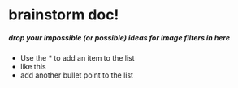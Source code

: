 # brainstorm doc!
##### drop your impossible (or possible) ideas for image filters in here

* Use the * to add an item to the list
* like this
* add another bullet point to the list

